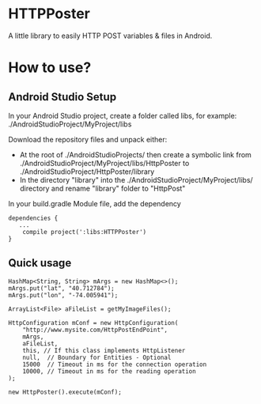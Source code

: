 # HTTPPoster
A little library to easily HTTP POST variables &amp; files in Android.

# How to use?
## Android Studio Setup
In your Android Studio project, create a folder called libs, for example: ./AndroidStudioProject/MyProject/libs

Download the repository files and unpack either:
* At the root of ./AndroidStudioProjects/ then create a symbolic link from ./AndroidStudioProject/MyProject/libs/HttpPoster to ./AndroidStudioProject/HttpPoster/library
* In the directory "library" into the ./AndroidStudioProject/MyProject/libs/ directory and rename "library" folder to "HttpPost"

In your build.gradle Module file, add the dependency

```
dependencies {
   ...
    compile project(':libs:HTTPPoster')
}
```

## Quick usage
```
HashMap<String, String> mArgs = new HashMap<>();
mArgs.put("lat", "40.712784");
mArgs.put("lon", "-74.005941");

ArrayList<File> aFileList = getMyImageFiles();

HttpConfiguration mConf = new HttpConfiguration(
    "http://www.mysite.com/HttpPostEndPoint",
    mArgs,
    aFileList,
    this, // If this class implements HttpListener
    null,  // Boundary for Entities - Optional
    15000  // Timeout in ms for the connection operation
    10000, // Timeout in ms for the reading operation
);

new HttpPoster().execute(mConf);
```
